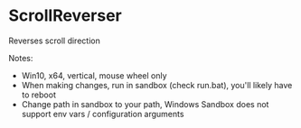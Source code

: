 # ScrollReverser

Reverses scroll direction

Notes:
* Win10, x64, vertical, mouse wheel only
* When making changes, run in sandbox (check run.bat), you'll likely have to reboot
* Change path in sandbox to your path, Windows Sandbox does not support env vars / configuration arguments 